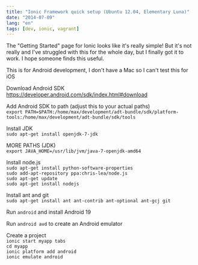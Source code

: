 ```yaml
---
title: "Ionic Framework quick setup (Ubuntu 12.04, Elementary Luna)"
date: "2014-07-09"
lang: "en"
tags: [dev, ionic, vagrant]
---
```


The "Getting Started" page for Ionic looks like it's really simple! But it's not really and I've struggled with this for the whole day, but I finally got it to work. I hope someone finds this useful.

This is for Android development, I don't have a Mac so I can't test this for iOS

Download Android SDK  
https://developer.android.com/sdk/index.html#download

Add Android SDK to path (adjust this to your actual paths)  
`export PATH=$PATH:/home/max/development/adt-bundle/sdk/platform-tools:/home/max/development/adt-bundle/sdk/tools`

Install JDK  
`sudo apt-get install openjdk-7-jdk`

MORE PATHS (JDK)  
`export JAVA_HOME=/usr/lib/jvm/java-7-openjdk-amd64`

Install node.js  
`sudo apt-get install python-software-properties`  
`sudo add-apt-repository ppa:chris-lea/node.js`  
`sudo apt-get update`  
`sudo apt-get install nodejs`

Install ant and git  
`sudo apt-get install ant ant-contrib ant-optional ant-gcj git`

Run `android` and install Android 19

Run `android avd` to create an Android emulator

Create a project  
`ionic start myapp tabs`  
`cd myapp`  
`ionic platform add android`  
`ionic emulate android`
